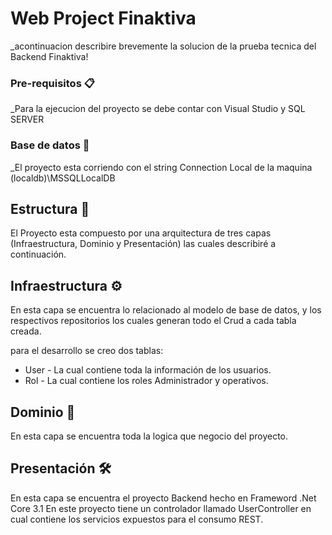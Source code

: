 # Web Project Finaktiva

_acontinuacion describire brevemente la solucion de la prueba tecnica del Backend Finaktiva!
### Pre-requisitos 📋
_Para la ejecucion del proyecto se debe contar con Visual Studio y SQL SERVER

### Base de datos 🔧
_El proyecto esta corriendo con el string Connection Local de la maquina (localdb)\\MSSQLLocalDB

## Estructura 🚀

El Proyecto esta compuesto por una arquitectura de tres capas (Infraestructura, Dominio y Presentación) las cuales describiré a continuación.

## Infraestructura ⚙️
En esta capa se encuentra lo relacionado al modelo de base de datos, y los respectivos repositorios los cuales generan todo el Crud a cada tabla creada.

para el desarrollo se creo dos tablas:

* User - La cual contiene toda la información de los usuarios.
* Rol - La cual contiene los roles Administrador y operativos.

## Dominio 🔩
En esta capa se encuentra toda la logica que negocio del proyecto.

## Presentación 🛠️
En esta capa se encuentra el proyecto Backend hecho en Frameword .Net Core 3.1
En este proyecto tiene un controlador llamado UserController en cual contiene los servicios expuestos para el consumo REST.
